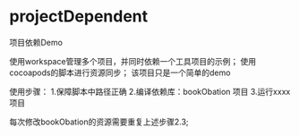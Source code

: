 # projectDependent
项目依赖Demo

使用workspace管理多个项目，并同时依赖一个工具项目的示例；
使用cocoapods的脚本进行资源同步；
该项目只是一个简单的demo

使用步骤：
1.保障脚本中路径正确
2.编译依赖库：bookObation 项目
3.运行xxxx 项目

每次修改bookObation的资源需要重复上述步骤2.3;
